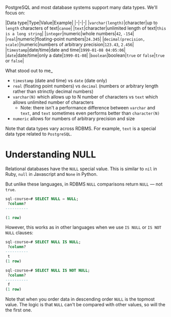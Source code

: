 PostgreSQL and most database systems support many data types. We'll focus on:

|Data type|Type|Value|Example|
|-|-|-|
|`varchar(length)`|character|up to `length` characters of text|`canoe`|
|`text`|character|unlimited length of text|`this is a long string`|
|`integer`|numeric|whole numbers|`42`, `-154`|
|`real`|numeric|floating-point numbers|`24.345`|
|`decimal(precision, scale)`|numeric|numbers of arbitrary precision|`123.43`, `2.456`|
|`timestamp`|date/time|date and time|`1999-01-08 04:05:06`|
|`date`|date/time|only a date|`1999-01-08`|
|`boolean`|boolean|`true` or `false`|`true` or `false`|

What stood out to me_
- `timestamp` (date and time) vs `date` (date only)
- `real` (floating point numbers) vs `decimal` (numbers or arbitrary length rather than strinctly decimal numbers)
- `varchar(N)` which allows up to N number of characters vs `text` which allows unlimited number of characters
  - Note: there isn't a performance difference between `varchar` and `text`, and `text` sometimes even performs better than `character(N)`
- `numeric` allows for numbers of arbitrary precision and size

Note that data types vary across RDBMS. For example, `text` is a special data type related to `PostgreSQL`.

# Understanding NULL

Relational databases have the `NULL` special value. This is similar to `nil` in Ruby, `null` in Javascript and `None` in Python.

But unlike these languages, in RDBMS `NULL` comparisons return `NULL` — not `true`.
```sql
sql-course=# SELECT NULL = NULL;
 ?column?
----------

(1 row)
```

However, this works as in other languages when we use `IS NULL` or `IS NOT NULL` clauses:
```sql
sql-course=# SELECT NULL IS NULL;
 ?column?
----------
 t
(1 row)

sql-course=# SELECT NULL IS NOT NULL;
 ?column?
----------
 f
(1 row)
```

Note that when you order data in descending order `NULL` is the topmost value. The logic is that `NULL` can't be compared with other values, so will the the first one.